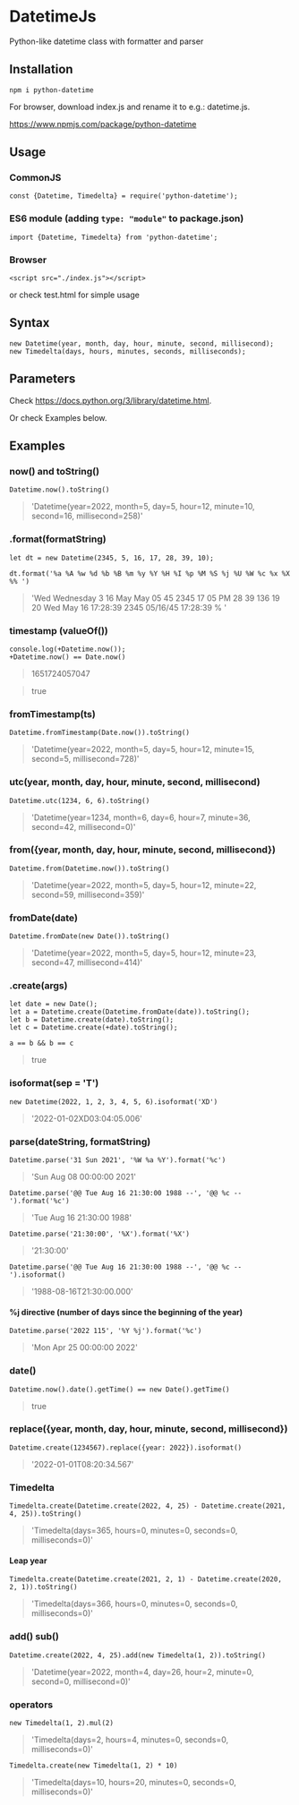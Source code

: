 # DatetimeJs
Python-like datetime class with formatter and parser

## Installation
```
npm i python-datetime
```
For browser, download index.js and rename it to e.g.: datetime.js.

https://www.npmjs.com/package/python-datetime

## Usage
### CommonJS
```
const {Datetime, Timedelta} = require('python-datetime');
```

### ES6 module (adding `type: "module"` to package.json)
```
import {Datetime, Timedelta} from 'python-datetime';
```

### Browser
```
<script src="./index.js"></script>
```

or check test.html for simple usage

## Syntax
```
new Datetime(year, month, day, hour, minute, second, millisecond);
new Timedelta(days, hours, minutes, seconds, milliseconds);
```
## Parameters
Check https://docs.python.org/3/library/datetime.html.

Or check Examples below.

## Examples

### now() and toString()
```
Datetime.now().toString()
```
> 'Datetime(year=2022, month=5, day=5, hour=12, minute=10, second=16, millisecond=258)'

### .format(formatString)
```
let dt = new Datetime(2345, 5, 16, 17, 28, 39, 10);

dt.format('%a %A %w %d %b %B %m %y %Y %H %I %p %M %S %j %U %W %c %x %X %% ')
```
> 'Wed Wednesday 3 16 May May 05 45 2345 17 05 PM 28 39 136 19 20 Wed May 16 17:28:39 2345 05/16/45 17:28:39 % '

### timestamp (valueOf())
```
console.log(+Datetime.now());
+Datetime.now() == Date.now()
```
> 1651724057047

> true

### fromTimestamp(ts)
```
Datetime.fromTimestamp(Date.now()).toString()
```
> 'Datetime(year=2022, month=5, day=5, hour=12, minute=15, second=5, millisecond=728)'

### utc(year, month, day, hour, minute, second, millisecond)
```
Datetime.utc(1234, 6, 6).toString()
```
> 'Datetime(year=1234, month=6, day=6, hour=7, minute=36, second=42, millisecond=0)'

### from({year, month, day, hour, minute, second, millisecond})
```
Datetime.from(Datetime.now()).toString()
```
> 'Datetime(year=2022, month=5, day=5, hour=12, minute=22, second=59, millisecond=359)'

### fromDate(date)
```
Datetime.fromDate(new Date()).toString()
```
> 'Datetime(year=2022, month=5, day=5, hour=12, minute=23, second=47, millisecond=414)'

### .create(args)
```
let date = new Date();
let a = Datetime.create(Datetime.fromDate(date)).toString();
let b = Datetime.create(date).toString();
let c = Datetime.create(+date).toString();

a == b && b == c
```

> true

### isoformat(sep = 'T')
```
new Datetime(2022, 1, 2, 3, 4, 5, 6).isoformat('XD')
```

> '2022-01-02XD03:04:05.006'

### parse(dateString, formatString)
```
Datetime.parse('31 Sun 2021', '%W %a %Y').format('%c')
```

> 'Sun Aug 08 00:00:00 2021'

```
Datetime.parse('@@ Tue Aug 16 21:30:00 1988 --', '@@ %c --').format('%c')
```

> 'Tue Aug 16 21:30:00 1988'

```
Datetime.parse('21:30:00', '%X').format('%X')
```

> '21:30:00'

```
Datetime.parse('@@ Tue Aug 16 21:30:00 1988 --', '@@ %c --').isoformat()
```

> '1988-08-16T21:30:00.000'

#### %j directive (number of days since the beginning of the year)
```
Datetime.parse('2022 115', '%Y %j').format('%c')
```

> 'Mon Apr 25 00:00:00 2022'


### date()
```
Datetime.now().date().getTime() == new Date().getTime()
```

> true

### replace({year, month, day, hour, minute, second, millisecond})
```
Datetime.create(1234567).replace({year: 2022}).isoformat()
```

> '2022-01-01T08:20:34.567'

### Timedelta
```
Timedelta.create(Datetime.create(2022, 4, 25) - Datetime.create(2021, 4, 25)).toString()
```

> 'Timedelta(days=365, hours=0, minutes=0, seconds=0, milliseconds=0)'

#### Leap year
```
Timedelta.create(Datetime.create(2021, 2, 1) - Datetime.create(2020, 2, 1)).toString()
```

> 'Timedelta(days=366, hours=0, minutes=0, seconds=0, milliseconds=0)'

### add() sub()
```
Datetime.create(2022, 4, 25).add(new Timedelta(1, 2)).toString()
```

> 'Datetime(year=2022, month=4, day=26, hour=2, minute=0, second=0, millisecond=0)'

### operators
```
new Timedelta(1, 2).mul(2)
```

> 'Timedelta(days=2, hours=4, minutes=0, seconds=0, milliseconds=0)'

```
Timedelta.create(new Timedelta(1, 2) * 10)
```
> 'Timedelta(days=10, hours=20, minutes=0, seconds=0, milliseconds=0)'
